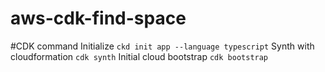 # aws-cdk-find-space

#CDK command
Initialize
```ckd init app --language typescript```
Synth with cloudformation
```cdk synth```
Initial cloud bootstrap
```cdk bootstrap```
